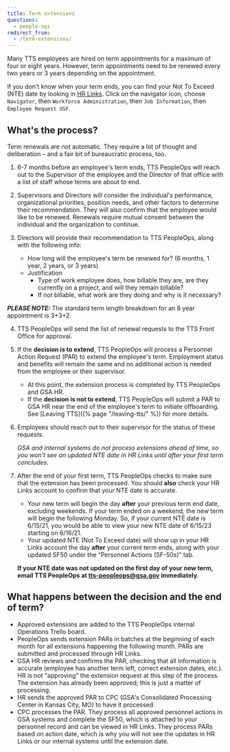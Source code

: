 ```yaml
---
title: Term extensions
questions:
  - people-ops
redirect_from:
  - /term-extensions/
---
```


Many TTS employees are hired on term appointments for a maximum of four or eight
years. However, term appointments need to be renewed every two years or 3 years
depending on the appointment.

If you don’t know when your term ends, you can find your Not To Exceed (NTE)
date by looking in [HR Links](https://hrlinks.gsa.gov/). Click on
the navigator icon, choose `Navigator`, then `Workforce Administration`, then
`Job Information`, then `Employee Request USF`.

## What's the process?

Term renewals are not automatic. They require a lot of thought and deliberation
&ndash; and a fair bit of bureaucratic process, too.

1. 6-7 months before an employee's term ends, TTS PeopleOps will reach out to
   the Supervisor of the employee and the Director of that office with a list of
   staff whose terms are about to end.

2. Supervisors and Directors will consider the individual's performance,
   organizational priorities, position needs, and other factors to determine
   their recommendation. They will also confirm that the employee would like to
   be renewed. Renewals require mutual consent between the individual and the
   organization to continue.

3. Directors will provide their recommendation to TTS PeopleOps, along with the
   following info:

   - How long will the employee's term be renewed for? (6 months, 1 year, 2
     years, or 3 years)
   - Justification
     - Type of work employee does, how billable they are, are they currently on
       a project, and will they remain billable?
     - If not billable, what work are they doing and why is it necessary?

**_PLEASE NOTE:_** The standard term length breakdown for an 8 year appointment
is 3+3+2.

4. TTS PeopleOps will send the list of renewal requests to the TTS Front Office
   for approval.

5. If the **decision is to extend**, TTS PeopleOps will process a Personnel
   Action Request (PAR) to extend the employee's term. Employment status and
   benefits will remain the same and no additional action is needed from the
   employee or their supervisor.

   - At this point, the extension process is completed by TTS PeopleOps and GSA
     HR.
   - If the **decision is not to extend**, TTS PeopleOps will submit a PAR to
     GSA HR near the end of the employee's term to initiate offboarding. See
     [Leaving TTS]({% page "/leaving-tts/" %}) for more details.

6. Employees should reach out to their supervisor for the status of these
   requests.

   _GSA and internal systems do not process extensions ahead of time, so you
   won't see an updated NTE date in HR Links until after your first term
   concludes._

7. After the end of your first term, TTS PeopleOps checks to make sure that the
   extension has been processed. You should **also** check your HR Links account
   to confirm that your NTE date is accurate.

   - Your new term will begin the day **after** your previous term end date,
     excluding weekends. If your term ended on a weekend, the new term will
     begin the following Monday. So, if your current NTE date is 6/15/21, you
     would be able to view your new NTE date of 6/15/23 starting on 6/16/21.
   - Your updated NTE (Not To Exceed date) will show up in your HR Links account
     the day **after** your current term ends, along with your updated SF50
     under the “Personnel Actions (SF-50s)” tab.

   **If your NTE date was not updated on the first day of your new term, email
   TTS PeopleOps at [tts-peopleops@gsa.gov](mailto:tts-peopleops@gsa.gov)
   immediately.**

## What happens between the decision and the end of term?

- Approved extensions are added to the TTS PeopleOps internal Operations Trello
  board.
- PeopleOps sends extension PARs in batches at the beginning of each month for
  all extensions happening the following month. PARs are submitted and processed
  through HR Links.
- GSA HR reviews and confirms the PAR, checking that all information is accurate
  (employee has another term left, correct extension dates, etc.). HR is not
  "approving" the extension request at this step of the process. The extension
  has already been approved; this is just a matter of processing.
- HR sends the approved PAR to CPC (GSA's Consolidated Processing Center in
  Kansas City, MO) to have it processed.
- CPC processes the PAR. They process all approved personnel actions in GSA
  systems and complete the SF50, which is attached to your personnel record and
  can be viewed in HR Links. They process PARs based on action date, which is
  why you will not see the updates in HR Links or our internal systems until the
  extension date.
